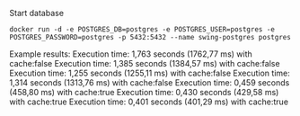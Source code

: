 
Start database
```shell
docker run -d -e POSTGRES_DB=postgres -e POSTGRES_USER=postgres -e POSTGRES_PASSWORD=postgres -p 5432:5432 --name swing-postgres postgres
```

Example results:
Execution time: 1,763 seconds (1762,77 ms) with cache:false
Execution time: 1,385 seconds (1384,57 ms) with cache:false
Execution time: 1,255 seconds (1255,11 ms) with cache:false
Execution time: 1,314 seconds (1313,76 ms) with cache:false
Execution time: 0,459 seconds (458,80 ms) with cache:true
Execution time: 0,430 seconds (429,58 ms) with cache:true
Execution time: 0,401 seconds (401,29 ms) with cache:true
